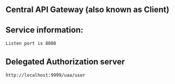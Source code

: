 Central API Gateway (also known as Client)
-------------------------------------------

## Service information:
```Listen port is 8080```

## Delegated Authorization server
```http://localhost:9999/uaa/user```
